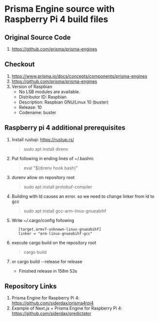 # Prisma Engine source with Raspberry Pi 4 build files

## Original Source Code

1. https://github.com/prisma/prisma-engines

## Checkout

1. https://www.prisma.io/docs/concepts/components/prisma-engines
2. https://github.com/prisma/prisma-engines
1. Version of Raspbian
   * No LSB modules are available.
   * Distributor ID: Raspbian
   * Description: Raspbian GNU/Linux 10 (buster)
   * Release: 10
   * Codename: buster

## Raspberry pi 4 additional prerequisites

1. Install rustup: https://rustup.rs/
   > sudo apt install direnv
2. Put following in ending lines of ~/.bashrc
   > eval "$(direnv hook bash)"
3. durenv allow on repository root
   > sudo apt install protobuf-compiler
4. Building with ld causes an error. so we need to change linker from ld to gcc
   > sudo apt install gcc-arm-linux-gnueabihf
5. Write ~/.cargo/config following
   ```shell
      [target.armv7-unknown-linux-gnueabihf]
      linker = "arm-linux-gnueabihf-gcc"
   ```

6. execute cargo build on the repository root
   > cargo build
7. or cargo build --release for release
   * Finished release in 158m 53s

## Repository Links

1. Prisma Engine for Raspberry Pi 4: https://github.com/siderdax/prisma4rpi4
2. Example of Next.js + Prisma Engine for Raspberry Pi 4: https://github.com/siderdax/predictator
